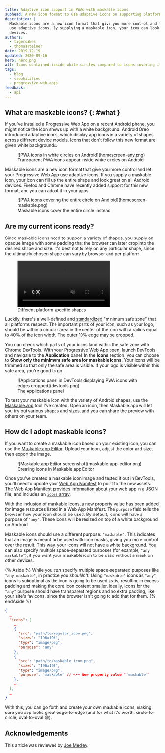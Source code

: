 ```yaml
---
title: Adaptive icon support in PWAs with maskable icons
subhead: A new icon format to use adaptive icons on supporting platforms.
description: |
  Maskable icons are a new icon format that give you more control and let your Progressive Web App
  use adaptive icons. By supplying a maskable icon, your icon can look great on all Android
  devices.
authors:
  - tigeroakes
  - thomassteiner
date: 2019-12-19
updated: 2020-09-16
hero: hero.png
alt: Icons contained inside white circles compared to icons covering its entire circle
tags:
  - blog
  - capabilities
  - progressive-web-apps
feedback:
  - api
---
```


## What are maskable icons? {: #what }

If you've installed a Progressive Web App on a recent Android phone, you might notice the icon shows
up with a white background. Android Oreo introduced adaptive icons, which display app icons in a
variety of shapes across different device models. Icons that don't follow this new format are given
white backgrounds.

<figure class="w-figure">
  ![PWA icons in white circles on Android](homescreen-any.png)
  <figcaption class="w-figcaption">
    Transparent PWA icons appear inside white circles on Android
  </figcaption>
</figure>

Maskable icons are a new icon format that give you more control and let your Progressive Web App use
adaptive icons. If you supply a maskable icon, your icon can fill up the entire shape and look great
on all Android devices. Firefox and Chrome have recently added support for this new format, and you
can adopt it in your apps.

<figure class="w-figure">
  ![PWA icons covering the entire circle on Android](homescreen-maskable.png)
  <figcaption class="w-figcaption">
    Maskable icons cover the entire circle instead
  </figcaption>
</figure>

## Are my current icons ready?

Since maskable icons need to support a variety of shapes, you supply an opaque image with some
padding that the browser can later crop into the desired shape and size. It's best not to rely on
any particular shape, since the ultimately chosen shape can vary by browser and per platform.

<figure class="w-figure w-figure--inline-right">
  <video class="w-screenshot" autoplay loop muted playsinline aria-label="Different masks applied to a maskable icon">
    <source src="fugu-mask.webm" type="video/webm; codecs=vp8">
    <source src="fugu-mask.mp4" type="video/mp4; codecs=h264">
  </video>
  <figcaption class="w-figcaption">
    Different platform specific shapes
  </figcaption>
</figure>

Luckily, there's a well-defined and [standardized](https://w3c.github.io/manifest/#icon-masks)
"minimum safe zone" that all platforms respect. The important parts of your icon, such as your logo,
should be within a circular area in the center of the icon with a radius equal to 40% of the icon
width. The outer 10% edge may be cropped.

You can check which parts of your icons land within the safe zone with Chrome DevTools. With your
Progressive Web App open, launch DevTools and navigate to the **Application** panel. In the
**Icons** section, you can choose to **Show only the minimum safe area for maskable icons**. Your
icons will be trimmed so that only the safe area is visible. If your logo is visible within this
safe area, you're good to go.

<figure class="w-figure">
  ![Applications panel in DevTools displaying PWA icons with edges cropped](devtools.png)
  <figcaption class="w-figcaption">
    The Applications panel
  </figcaption>
</figure>

To test your maskable icon with the variety of Android shapes, use the
[Maskable.app](https://maskable.app/) tool I've created.
Open an icon, then Maskable.app will let you
try out various shapes and sizes, and you can share the preview with others on your team.

## How do I adopt maskable icons?

If you want to create a maskable icon based on your existing icon, you can use the
[Maskable.app Editor](https://maskable.app/editor). Upload your icon, adjust the color and size,
then export the image.

<figure class="w-figure">
  ![Maskable.app Editor screenshot](maskable-app-editor.png)
  <figcaption class="w-figcaption">
    Creating icons in Maskable.app Editor
  </figcaption>
</figure>

Once you've created a maskable icon image and tested it out in DevTools, you'll need to update your
[Web App Manifest](https://developers.google.com/web/fundamentals/web-app-manifest) to point to the
new assets. The Web App Manifest provides information about your web app in a JSON file, and
includes an [`icons` array](https://developers.google.com/web/fundamentals/web-app-manifest#icons).

With the inclusion of maskable icons, a new property value has been added for image resources listed
in a Web App Manifest. The `purpose` field tells the browser how your icon should be used. By
default, icons will have a purpose of `"any"`. These icons will be resized on top of a white
background on Android.

Maskable icons should use a different purpose: `"maskable"`. This indicates that an image is meant
to be used with icon masks, giving you more control over the result. This way, your icons will not
have a white background. You can also specify multiple space-separated purposes (for example,
`"any maskable"`), if you want your maskable icon to be used without a mask on other devices.

{% Aside %}
  While you _can_ specify multiple space-separated purposes like `"any maskable"`, in
  practice you _shouldn't_. Using `"maskable"` icons as `"any"` icons is suboptimal as the icon
  is going to be used as-is, resulting in excess padding and making the core icon content smaller.
  Ideally, icons for the `"any"` purpose should have transparent regions and no extra padding, like your site's favicons,
  since the browser isn't going to add that for them.
{% endAside %}

```json
{
  …
  "icons": [
    …
    {
      "src": "path/to/regular_icon.png",
      "sizes": "196x196",
      "type": "image/png",
      "purpose": "any"
    },
    {
      "src": "path/to/maskable_icon.png",
      "sizes": "196x196",
      "type": "image/png",
      "purpose": "maskable" // <-- New property value `"maskable"`
    },
    …
  ],
  …
}
```

With this, you can go forth and create your own maskable icons, making sure you app looks great
edge-to-edge (and for what it's worth, circle-to-circle, oval-to-oval 😄).

## Acknowledgements

This article was reviewed by [Joe Medley](https://github.com/jpmedley).
